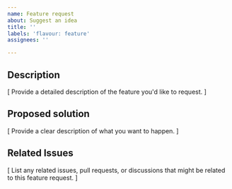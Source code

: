 ```yaml
---
name: Feature request
about: Suggest an idea
title: ''
labels: 'flavour: feature'
assignees: ''

---
```


## Description

[ Provide a detailed description of the feature you'd like to request. ]

## Proposed solution

[ Provide a clear description of what you want to happen. ]

## Related Issues

[ List any related issues, pull requests, or discussions that might be related to this feature request. ]
